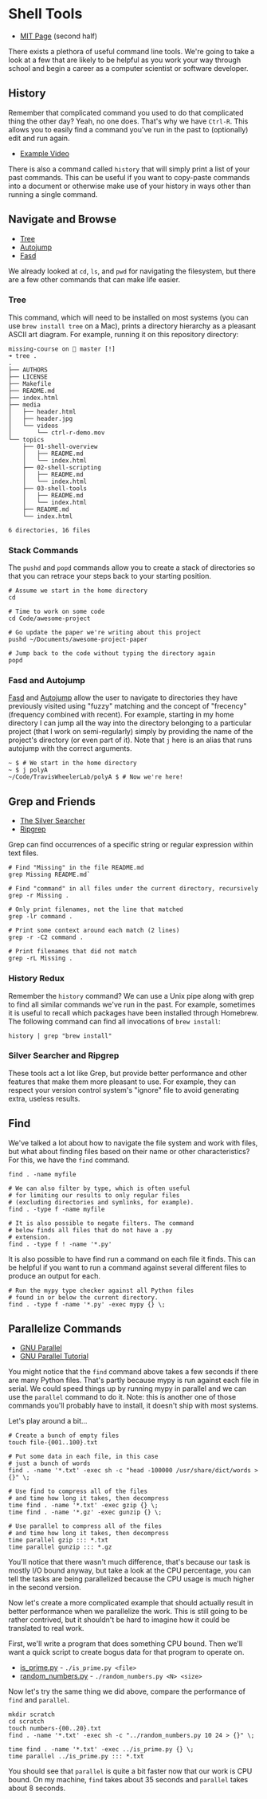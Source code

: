 # Shell Tools

  - [MIT Page](https://missing.csail.mit.edu/2020/shell-tools/) (second half)

There exists a plethora of useful command line tools. We're going to take a look
at a few that are likely to be helpful as you work your way through school and
begin a career as a computer scientist or software developer.

## History

Remember that complicated command you used to do that complicated thing the
other day? Yeah, no one does. That's why we have `Ctrl-R`. This allows you to
easily find a command you've run in the past to (optionally) edit and run again.

  - [Example Video](https://youtu.be/Hj6Us07MTRM)

There is also a command called `history` that will simply print a list of your
past commands. This can be useful if you want to copy-paste commands into a
document or otherwise make use of your history in ways other than running a
single command.

## Navigate and Browse

  - [Tree](https://linux.die.net/man/1/tree)
  - [Autojump](https://github.com/wting/autojump)
  - [Fasd](https://github.com/clvv/fasd)

We already looked at `cd`, `ls`, and `pwd` for navigating the filesystem, but
there are a few other commands that can make life easier.

### Tree

This command, which will need to be installed on most systems (you can use
`brew install tree` on a Mac), prints a directory hierarchy as a pleasant ASCII
art diagram. For example, running it on this repository directory:

```
missing-course on  master [!]
➜ tree .
.
├── AUTHORS
├── LICENSE
├── Makefile
├── README.md
├── index.html
├── media
│   ├── header.html
│   ├── header.jpg
│   └── videos
│       └── ctrl-r-demo.mov
└── topics
    ├── 01-shell-overview
    │   ├── README.md
    │   └── index.html
    ├── 02-shell-scripting
    │   ├── README.md
    │   └── index.html
    ├── 03-shell-tools
    │   ├── README.md
    │   └── index.html
    ├── README.md
    └── index.html

6 directories, 16 files
```

### Stack Commands

The `pushd` and `popd` commands allow you to create a stack of directories so
that you can retrace your steps back to your starting position.

```
# Assume we start in the home directory
cd

# Time to work on some code
cd Code/awesome-project

# Go update the paper we're writing about this project
pushd ~/Documents/awesome-project-paper

# Jump back to the code without typing the directory again
popd
```

### Fasd and Autojump

[Fasd](https://github.com/clvv/fasd) and
[Autojump](https://github.com/wting/autojump) allow the user to navigate to
directories they have previously visited using "fuzzy" matching and the concept
of "frecency" (frequency combined with recent). For example, starting in my home
directory I can jump all the way into the directory belonging to a particular
project (that I work on semi-regularly) simply by providing the name of the
project's directory (or even part of it). Note that `j` here is an alias that
runs autojump with the correct arguments.

```
~ $ # We start in the home directory
~ $ j polyA
~/Code/TravisWheelerLab/polyA $ # Now we're here!
```

## Grep and Friends

  - [The Silver Searcher](https://github.com/ggreer/the_silver_searcher)
  - [Ripgrep](https://github.com/BurntSushi/ripgrep)

Grep can find occurrences of a specific string or regular expression within
text files.

```
# Find "Missing" in the file README.md
grep Missing README.md`

# Find "command" in all files under the current directory, recursively
grep -r Missing .

# Only print filenames, not the line that matched
grep -lr command .

# Print some context around each match (2 lines)
grep -r -C2 command .

# Print filenames that did not match
grep -rL Missing .
```

### History Redux

Remember the `history` command? We can use a Unix pipe along with grep to find
all similar commands we've run in the past. For example, sometimes it is useful
to recall which packages have been installed through Homebrew. The following
command can find all invocations of `brew install`:

```
history | grep "brew install"
```

### Silver Searcher and Ripgrep

These tools act a lot like Grep, but provide better performance and other
features that make them more pleasant to use. For example, they can respect your
version control system's "ignore" file to avoid generating extra, useless
results.

## Find

We've talked a lot about how to navigate the file system and work with files,
but what about finding files based on their name or other characteristics? For
this, we have the `find` command.

```
find . -name myfile

# We can also filter by type, which is often useful
# for limiting our results to only regular files
# (excluding directories and symlinks, for example).
find . -type f -name myfile

# It is also possible to negate filters. The command
# below finds all files that do not have a .py
# extension.
find . -type f ! -name '*.py'
```

It is also possible to have find run a command on each file it finds. This can
be helpful if you want to run a command against several different files to
produce an output for each.

```
# Run the mypy type checker against all Python files
# found in or below the current directory.
find . -type f -name '*.py' -exec mypy {} \;
```

## Parallelize Commands

  - [GNU Parallel](https://www.gnu.org/software/parallel/)
  - [GNU Parallel Tutorial](https://www.usenix.org/system/files/login/articles/105438-Tange.pdf)

You might notice that the `find` command above takes a few seconds if there are
many Python files. That's partly because mypy is run against each file in
serial. We could speed things up by running mypy in parallel and we can use the
`parallel` command to do it. Note: this is another one of those commands you'll
probably have to install, it doesn't ship with most systems.

Let's play around a bit...

```
# Create a bunch of empty files
touch file-{001..100}.txt

# Put some data in each file, in this case
# just a bunch of words
find . -name '*.txt' -exec sh -c "head -100000 /usr/share/dict/words > {}" \;

# Use find to compress all of the files
# and time how long it takes, then decompress
time find . -name '*.txt' -exec gzip {} \;
time find . -name '*.gz' -exec gunzip {} \;

# Use parallel to compress all of the files
# and time how long it takes, then decompress
time parallel gzip ::: *.txt
time parallel gunzip ::: *.gz
```

You'll notice that there wasn't much difference, that's because our task is
mostly I/O bound anyway, but take a look at the CPU percentage, you can tell the
tasks are being parallelized because the CPU usage is much higher in the second
version.

Now let's create a more complicated example that should actually result in
better performance when we parallelize the work. This is still going to be
rather contrived, but it shouldn't be hard to imagine how it could be translated
to real work.

First, we'll write a program that does something CPU bound. Then we'll want a
quick script to create bogus data for that program to operate on.

  - [is_prime.py](is_prime.py) - `./is_prime.py <file>`
  - [random_numbers.py](random_numbers.py) - `./random_numbers.py <N> <size>`

Now let's try the same thing we did above, compare the performance of `find` and
`parallel`.

```
mkdir scratch
cd scratch
touch numbers-{00..20}.txt
find . -name '*.txt' -exec sh -c "../random_numbers.py 10 24 > {}" \;

time find . -name '*.txt' -exec ../is_prime.py {} \;
time parallel ../is_prime.py ::: *.txt
```

You should see that `parallel` is quite a bit faster now that our work is CPU
bound. On my machine, `find` takes about 35 seconds and `parallel` takes about 8
seconds.

